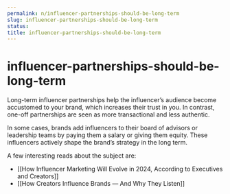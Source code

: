 ```yaml
---
permalink: n/influencer-partnerships-should-be-long-term
slug: influencer-partnerships-should-be-long-term
status: 
title: influencer-partnerships-should-be-long-term
---
```

# influencer-partnerships-should-be-long-term

Long-term influencer partnerships help the influencer’s audience become accustomed to your brand, which increases their trust in you. In contrast, one-off partnerships are seen as more transactional and less authentic.

In some cases, brands add influencers to their board of advisors or leadership teams by paying them a salary or giving them equity. These influencers actively shape the brand’s strategy in the long term.

A few interesting reads about the subject are:

- [[How Influencer Marketing Will Evolve in 2024, According to Executives and Creators]]
- [[How Creators Influence Brands — And Why They Listen]]
